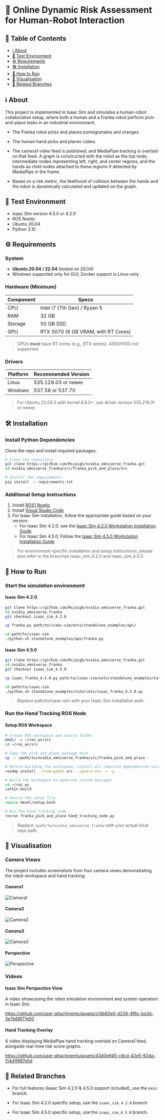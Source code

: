 # 🧠 Online Dynamic Risk Assessment for Human-Robot Interaction

## 📑 Table of Contents

- [ℹ️ About](#ℹ️-about)
- [🧪 Test Environment](#-test-environment)  
- [⚙️ Requirements](#️-requirements) 
- [🛠️ Installation](#️-installation)  
- [🚀 How to Run](#-how-to-run)  
- [🎥 Visualisation](#-visualisation) 
- [📂 Related Branches](#-related-branches)

## ℹ️ About

This project is implemented in Isaac Sim and simulates a human-robot collaborative setup, where both a human and a Franka robot perform pick-and-place tasks in an industrial environment.

- The Franka robot picks and places pomegranates and oranges.  
- The human hand picks and places cubes.

- The camera1 video feed is published, and MediaPipe tracking is overlaid on that feed. A graph is constructed with the robot as the top node, intermediate nodes representing left, right, and center regions, and the hands as child nodes attached to these regions if detected by MediaPipe in the frame.  
- Based on a risk metric, the likelihood of collision between the hands and the robot is dynamically calculated and updated on the graph.

## 🧪 Test Environment

- Isaac Sim version 4.5.0 or 4.2.0  
- ROS Noetic  
- Ubuntu 20.04  
- Python 3.10  


## ⚙️ Requirements

### System

- **Ubuntu 20.04 / 22.04** (tested on 20.04)  
- Windows supported only for GUI; Docker support is Linux-only

### Hardware (Minimum)

| Component | Specs                         |
|-----------|-------------------------------|
| CPU       | Intel i7 (7th Gen) / Ryzen 5  |
| RAM       | 32 GB                         |
| Storage   | 50 GB SSD                     |
| GPU       | RTX 3070 (8 GB VRAM, with RT Cores) |

> GPUs **must** have RT cores (e.g., RTX series). A100/H100 not supported.

### Drivers

| Platform | Recommended Version          |
|----------|-----------------------------|
| Linux    | 535.129.03 or newer         |
| Windows  | 537.58 or 537.70            |

> For Ubuntu 22.04.5 with kernel 6.8.0+, use driver version 535.216.01 or newer.

## 🛠️ Installation

### Install Python Dependencies

Clone the repo and install required packages:

```bash
# Clone the repository
git clone https://github.com/Rsjaigk/nvidia_omniverse_franka.git
cd nvidia_omniverse_franka/src/franka_pick_and_place/src

# Install the requirements
pip install -r requirements.txt
```

### Additional Setup Instructions

1. Install [ROS1 Noetic](https://wiki.ros.org/noetic/Installation/Ubuntu)
2. Install [Visual Studio Code](https://code.visualstudio.com/download)
3. For Isaac Sim installation, follow the appropriate guide based on your version: 
    - For Isaac Sim 4.2.0, see the [Isaac Sim 4.2.0 Workstation Installation Guide](https://docs.isaacsim.omniverse.nvidia.com/4.2.0/installation/install_workstation.html)
    - For Isaac Sim 4.5.0, Follow the [Isaac Sim 4.5.0 Workstation Installation Guide](https://docs.isaacsim.omniverse.nvidia.com/4.5.0/installation/install_workstation.html)


> For environment-specific installation and setup instructions, please also refer to the branches isaac_sim_4.2.0 and isaac_sim_4.5.0.

## 🚀 How to Run

### Start the simulation environment

#### Isaac Sim 4.2.0

```bash
git clone https://github.com/Rsjaigk/nvidia_omniverse_franka.git
cd nvidia_omniverse_franka
git checkout isaac_sim_4.2.0

cp franka.py path/to/isaac-sim/exts/standalone_examples/api/

cd path/to/isaac-sim
./python.sh standalone_examples/api/franka.py
```

#### Isaac Sim 4.5.0

```bash
git clone https://github.com/Rsjaigk/nvidia_omniverse_franka.git
cd nvidia_omniverse_franka
git checkout isaac_sim_4.5.0

cp isaac_franka_4.5.0.py path/to/isaac-sim/exts/standalone_examples/tutorials/

cd path/to/isaac-sim
./python.sh standalone_examples/tutorials/isaac_franka_4.5.0.py
```

> Replace path/to/isaac-sim with your Isaac Sim installation path.

### Run the Hand Tracking ROS Node

#### Setup ROS Workspace

```bash
# Create ROS workspace and source folder
mkdir -p ~/ros_ws/src
cd ~/ros_ws/src

# Copy the pick_and_place package here
cp -r /path/to/nvidia_omniverse_franka/src/franka_pick_and_place .

# Before building the workspace, install all required dependencies using:
rosdep install --from-paths src --ignore-src -r -y

# Build the workspace to generate custom messages
cd ~/ros_ws
catkin build

# Source the setup file
source devel/setup.bash

# Run the hand tracking node
rosrun franka_pick_and_place hand_tracking_node.py
```
> Replace `/path/to/nvidia_omniverse_franka` with your actual local repo path. 

## 🎥 Visualisation

### Camera Views

The project includes screenshots from four camera views demonstrating the robot workspace and hand tracking:

#### Camera1  
![Camera1](media/images/camera1.png)

#### Camera2  
![Camera2](media/images/camera2.png)

#### Camera3  
![Camera3](media/images/camera3.png)

#### Perspective  
![Perspective](media/images/perspective.png)

### Videos

#### Isaac Sim Perspective View
A video showcasing the robot simulation environment and system operation in Isaac Sim.

https://github.com/user-attachments/assets/c14b82e0-d228-4f6c-ba3d-3e7b68f71e50

#### Hand Tracking Overlay
A video displaying MediaPipe hand tracking overlaid on Camera1 feed, alongside real-time risk score graphs.

https://github.com/user-attachments/assets/43d0e945-c9cd-42e5-92da-114d1f897e5d

## 📂 Related Branches

- For full features (Isaac Sim 4.2.0 & 4.5.0 support included), use the `main` branch.

- For Isaac Sim 4.2.0 specific setup, use the `isaac_sim_4.2.0` branch.

- For Isaac Sim 4.5.0 specific setup, use the `isaac_sim_4.5.0` branch.

